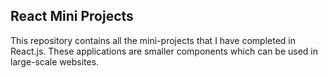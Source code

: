 ## React Mini Projects

This repository contains all the mini-projects that I have completed in React.js.
These applications are smaller components which can be used in large-scale websites.
